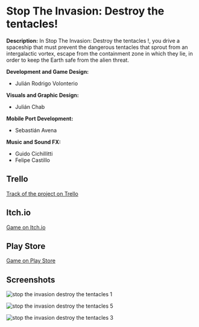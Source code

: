 # Stop The Invasion: Destroy the tentacles!

__Description:__ In Stop The Invasion: Destroy the tentacles !, you drive a spaceship that must prevent the dangerous tentacles that sprout from an intergalactic vortex, escape from the containment zone in which they lie, in order to keep the Earth safe from the alien threat.

__Development and Game Design:__

* Julián Rodrigo Volonterio

__Visuals and Graphic Design:__

* Julián Chab

__Mobile Port Development:__

* Sebastián Avena

__Music and Sound FX:__

* Guido Cichillitti
* Felipe Castillo

## Trello

[Track of the project on Trello](https://trello.com/b/00l19Nm5/sti-destroy-the-tentacles)

## Itch.io

[Game on Itch.io](https://aniluj.itch.io/stop-the-invasion-destroy-the-tentacles)

## Play Store

[Game on Play Store](https://play.google.com/store/apps/details?id=com.Aniluj.STI_Destroy_The_Tentacles)

## Screenshots

![stop the invasion destroy the tentacles 1](https://user-images.githubusercontent.com/21962457/37191677-ece8dc7e-233f-11e8-815b-ce4fd30dade7.png)

![stop the invasion destroy the tentacles 5](https://user-images.githubusercontent.com/21962457/37191696-08daaf98-2340-11e8-9c1d-f6727bec29e8.png)

![stop the invasion destroy the tentacles 3](https://user-images.githubusercontent.com/21962457/37191711-1e97fa52-2340-11e8-8531-d3f49d2af891.png)
